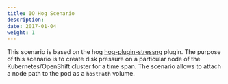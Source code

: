 ```yaml
---
title: IO Hog Scenario
description: 
date: 2017-01-04
weight: 1
---
```


This scenario is based on the hog [hog-plugin-stressng](https://github.com/arcalot/hog-plugin-stressng) plugin. 
The purpose of this scenario is to create disk pressure on a particular node of the Kubernetes/OpenShift cluster for a time span.
The scenario allows to attach a node path to the pod as a `hostPath` volume.